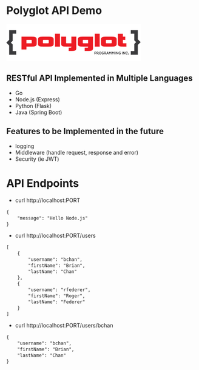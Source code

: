 # Polyglot API Demo #

![alt text](polyglot-image.png)

## RESTful API Implemented in Multiple Languages ##

* Go 
* Node.js (Express)
* Python (Flask)
* Java (Spring Boot)

## Features to be Implemented in the future ##

* logging
* Middleware (handle request, response and error)
* Security (ie JWT)


# API Endpoints #

* curl http://localhost:PORT

```
{
    "message": "Hello Node.js"
}
```

* curl http://localhost:PORT/users
```
[
    {
        "username": "bchan",
        "firstName": "Brian",
        "lastName": "Chan"
    },
    {
        "username": "rfederer",
        "firstName": "Roger",
        "lastName": "Federer"
    }
]
```

* curl http://localhost:PORT/users/bchan

```
{
    "username": "bchan",
    "firstName": "Brian",
    "lastName": "Chan"
}
```
